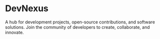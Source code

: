 # DevNexus
A hub for development projects, open-source contributions, and software solutions. Join the community of developers to create, collaborate, and innovate.
